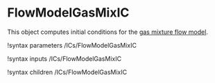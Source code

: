 # FlowModelGasMixIC

This object computes initial conditions for the
[gas mixture flow model](modules/thermal_hydraulics/theory_manual/gas_mix_model/index.md).

!syntax parameters /ICs/FlowModelGasMixIC

!syntax inputs /ICs/FlowModelGasMixIC

!syntax children /ICs/FlowModelGasMixIC
